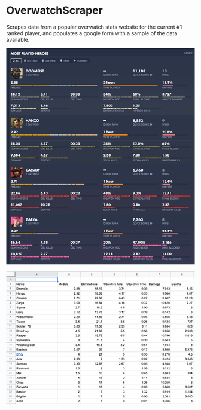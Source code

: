 # OverwatchScraper

Scrapes data from a popular overwatch stats website for the current #1 ranked player, and populates a google form with a sample of the data available.

![Alt text](exampleInput.png?raw=true "Example Website Screenshot")

![Alt text](exampleOutput.png?raw=true "Example Google Sheets Screenshot")
